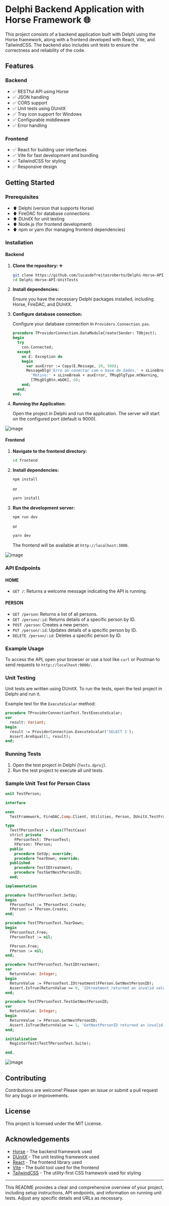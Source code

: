 
# Delphi Backend Application with Horse Framework :globe_with_meridians:

This project consists of a backend application built with Delphi using the Horse framework, along with a frontend developed with React, Vite, and TailwindCSS. The backend also includes unit tests to ensure the correctness and reliability of the code.

## Features

### Backend

- :white_check_mark: RESTful API using Horse
- :white_check_mark: JSON handling
- :white_check_mark: CORS support
- :white_check_mark: Unit tests using DUnitX
- :white_check_mark: Tray icon support for Windows
- :white_check_mark: Configurable middleware
- :white_check_mark: Error handling

### Frontend

- :white_check_mark: React for building user interfaces
- :white_check_mark: Vite for fast development and bundling
- :white_check_mark: TailwindCSS for styling
- :white_check_mark: Responsive design

## Getting Started

### Prerequisites

- :arrow_up: Delphi (version that supports Horse)
- :arrow_up: FireDAC for database connections
- :arrow_up: DUnitX for unit testing
- :arrow_up: Node.js (for frontend development)
- :arrow_up: npm or yarn (for managing frontend dependencies)

### Installation

#### Backend

1. **Clone the repository:** :heavy_plus_sign:

    ```sh
    git clone https://github.com/lucasdefreitasroberto/Delphi-Horse-API-UnitTests.git
    cd Delphi-Horse-API-UnitTests
    ```

2. **Install dependencies:**

    Ensure you have the necessary Delphi packages installed, including Horse, FireDAC, and DUnitX.

3. **Configure database connection:**

    Configure your database connection in `Providers.Connection.pas`.

    ```pascal
    procedure TProviderConnection.DataModuleCreate(Sender: TObject);
    begin
      try
        con.Connected;
      except
        on E: Exception do
        begin
          var auxError := Copy(E.Message, 20, 500);
          MessageDlg('Erro ao conectar com o base de dados.' + sLineBreak +
            'Motivo:' + sLineBreak + auxError, TMsgDlgType.mtWarning,
            [TMsgDlgBtn.mbOK], 0);
        end;
      end;
    end;
    ```

4. **Running the Application:**

    Open the project in Delphi and run the application. The server will start on the configured port (default is 9000).

![image](https://github.com/lucasdefreitasroberto/Delphi-Horse-API-UnitTests/assets/68399974/ad3ab38a-5475-4893-aebb-65f573501795)

#### Frontend

1. **Navigate to the frontend directory:**

    ```sh
    cd frontend
    ```

2. **Install dependencies:**

    ```sh
    npm install
    ```

    or

    ```sh
    yarn install
    ```

3. **Run the development server:**

    ```sh
    npm run dev
    ```

    or

    ```sh
    yarn dev
    ```

    The frontend will be available at `http://localhost:3000`.

![image](https://github.com/lucasdefreitasroberto/Delphi-Horse-API-UnitTests/assets/68399974/a318c041-1cd1-49a7-bce6-5021ba5d7b61)


### API Endpoints

#### HOME

- `GET /`: Returns a welcome message indicating the API is running.

#### PERSON

- `GET /person`: Returns a list of all persons.
- `GET /person/:id`: Returns details of a specific person by ID.
- `POST /person`: Creates a new person.
- `PUT /person/:id`: Updates details of a specific person by ID.
- `DELETE /person/:id`: Deletes a specific person by ID.

### Example Usage

To access the API, open your browser or use a tool like `curl` or Postman to send requests to `http://localhost:9000/`.

### Unit Testing

Unit tests are written using DUnitX. To run the tests, open the test project in Delphi and run it.

Example test for the `ExecuteScalar` method:

```pascal
procedure TProviderConnectionTest.TestExecuteScalar;
var
  result: Variant;
begin
  result := ProviderConnection.ExecuteScalar('SELECT 1');
  Assert.AreEqual(1, result);
end;
```

### Running Tests

1. Open the test project in Delphi (`Tests.dproj`).
2. Run the test project to execute all unit tests.

### Sample Unit Test for Person Class

```pascal
unit TestPerson;

interface

uses
  TestFramework, FireDAC.Comp.Client, Utilities, Person, DUnitX.TestFramework;

type
  TestTPersonTest = class(TTestCase)
  strict private
    FPersonTest: TPersonTest;
    FPerson: TPerson;
  public
    procedure SetUp; override;
    procedure TearDown; override;
  published
    procedure TestIDtreatment;
    procedure TestGetNextPersonID;
  end;

implementation

procedure TestTPersonTest.SetUp;
begin
  FPersonTest := TPersonTest.Create;
  FPerson := TPerson.Create;
end;

procedure TestTPersonTest.TearDown;
begin
  FPersonTest.Free;
  FPersonTest := nil;

  FPerson.Free;
  FPerson := nil;
end;

procedure TestTPersonTest.TestIDtreatment;
var
  ReturnValue: Integer;
begin
  ReturnValue := FPersonTest.IDtreatment(FPerson.GetNextPersonID);
  Assert.IsTrue(ReturnValue >= 0, 'IDtreatment returned an invalid value');
end;

procedure TestTPersonTest.TestGetNextPersonID;
var
  ReturnValue: Integer;
begin
  ReturnValue := FPerson.GetNextPersonID;
  Assert.IsTrue(ReturnValue >= 1, 'GetNextPersonID returned an invalid ID');
end;

initialization
  RegisterTest(TestTPersonTest.Suite);

end.
```

![image](https://github.com/lucasdefreitasroberto/Delphi-Horse-API-UnitTests/assets/68399974/c8eb7b16-04dc-4b27-8d57-d8aeb98f033f)


## Contributing

Contributions are welcome! Please open an issue or submit a pull request for any bugs or improvements.

## License

This project is licensed under the MIT License.

## Acknowledgements

- [Horse](https://github.com/HashLoad/horse) - The backend framework used
- [DUnitX](https://github.com/VSoftTechnologies/DUnitX) - The unit testing framework used
- [React](https://reactjs.org/) - The frontend library used
- [Vite](https://vitejs.dev/) - The build tool used for the frontend
- [TailwindCSS](https://tailwindcss.com/) - The utility-first CSS framework used for styling

---

This README provides a clear and comprehensive overview of your project, including setup instructions, API endpoints, and information on running unit tests. Adjust any specific details and URLs as necessary.

